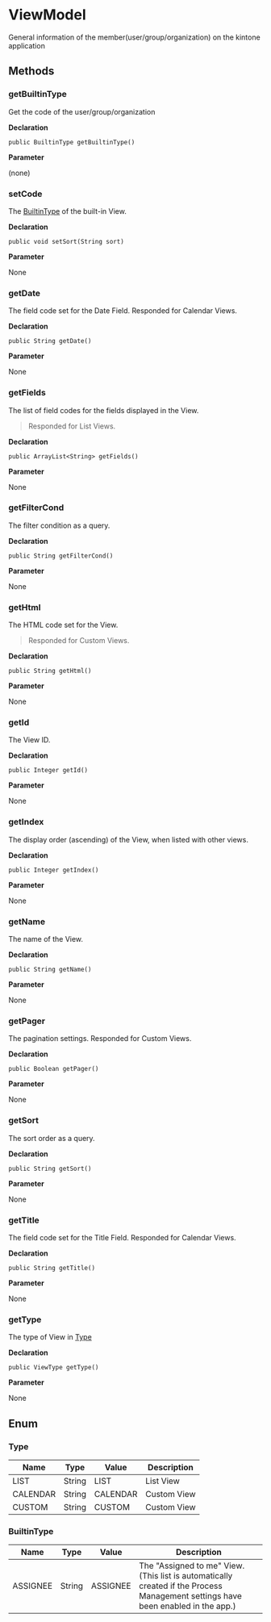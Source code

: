# ViewModel

General information of the member(user/group/organization) on the kintone application

## Methods

### getBuiltinType

Get the code of the user/group/organization

**Declaration**
```
public BuiltinType getBuiltinType()
```

**Parameter**

(none)

### setCode

The [BuiltinType](#BuiltinType) of the built-in View.

**Declaration**
```
public void setSort(String sort)
```

**Parameter**

None

### getDate

The field code set for the Date Field. Responded for Calendar Views.

**Declaration**
```
public String getDate()
```

**Parameter**

None

### getFields

The list of field codes for the fields displayed in the View.
> Responded for List Views.

**Declaration**
```
public ArrayList<String> getFields()
```

**Parameter**

None

### getFilterCond

The filter condition as a query.


**Declaration**
```
public String getFilterCond()
```

**Parameter**

None

### getHtml

The HTML code set for the View. 
> Responded for Custom Views.

**Declaration**
```
public String getHtml()
```

**Parameter**

None

### getId

The View ID.

**Declaration**
```
public Integer getId()
```

**Parameter**

None

### getIndex

The display order (ascending) of the View, when listed with other views.

**Declaration**
```
public Integer getIndex()
```

**Parameter**

None

### getName

The name of the View.

**Declaration**
```
public String getName()
```

**Parameter**

None

### getPager

The pagination settings. 
Responded for Custom Views.

**Declaration**
```
public Boolean getPager()
```

**Parameter**

None

### getSort

The sort order as a query.

**Declaration**
```
public String getSort()
```

**Parameter**

None

### getTitle

The field code set for the Title Field. 
Responded for Calendar Views.

**Declaration**
```
public String getTitle()
```

**Parameter**

None

### getType

The type of View in [Type](#type)

**Declaration**
```
public ViewType getType()
```

**Parameter**

None

## Enum

### Type

| Name | Type | Value | Description |
| --- | --- | --- | --- |
| LIST | String | LIST | List View
| CALENDAR | String | CALENDAR | Custom View
| CUSTOM | String | CUSTOM | Custom View

### BuiltinType

| Name | Type | Value | Description |
| --- | --- | --- | --- |
| ASSIGNEE | String | ASSIGNEE | The "Assigned to me" View.(This list is automatically created if the Process Management settings have been enabled in the app.)
